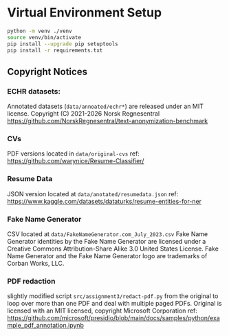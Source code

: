 # Virtual Environment Setup

```bash
python -m venv ./venv
source venv/bin/activate
pip install --upgrade pip setuptools
pip install -r requirements.txt
```

## Copyright Notices
### ECHR datasets:
Annotated datasets (`data/annoated/echr*`) are released under an MIT license. Copyright (C) 2021-2026 Norsk Regnesentral
https://github.com/NorskRegnesentral/text-anonymization-benchmark

### CVs 
PDF versions located in `data/original-cvs`
ref: https://github.com/warynice/Resume-Classifier/

### Resume Data
JSON version located at `data/anotated/resumedata.json`
ref: https://www.kaggle.com/datasets/dataturks/resume-entities-for-ner

### Fake Name Generator
CSV located at `data/FakeNameGenerator.com_July_2023.csv`
Fake Name Generator identities by the Fake Name Generator are licensed under a Creative Commons Attribution-Share Alike 3.0 United States License. Fake Name Generator and the Fake Name Generator logo are trademarks of Corban Works, LLC.

### PDF redaction 
slightly modified script `src/assignment3/redact-pdf.py` from the original to loop over more than one PDF and deal with multiple paged PDFs.
Original is licensed with an MIT licensed, copyright Microsoft Corporation 
ref: https://github.com/microsoft/presidio/blob/main/docs/samples/python/example_pdf_annotation.ipynb
